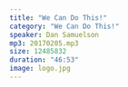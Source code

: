 ```yaml
---
title: "We Can Do This!"
category: "We Can Do This!"
speaker: Dan Samuelson
mp3: 20170205.mp3
size: 12485832
duration: "46:53"
image: logo.jpg
---
```

